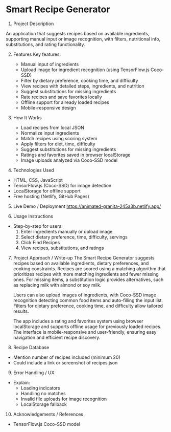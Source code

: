 # Smart Recipe Generator
1. Project Description

An application that suggests recipes based on available ingredients, supporting manual input or image recognition, with filters, nutritional info, substitutions, and rating functionality.

2. Features
 Key features:
    * Manual input of ingredients
    * Upload image for ingredient recognition (using TensorFlow.js Coco-SSD)
    * Filter by dietary preference, cooking time, and difficulty
    * View recipes with detailed steps, ingredients, and nutrition
    * Suggest substitutions for missing ingredients
    * Rate recipes and save favorites locally
    * Offline support for already loaded recipes
    * Mobile-responsive design

3. How It Works
    * Load recipes from local JSON
    * Normalize input ingredients
    * Match recipes using scoring system
    * Apply filters for diet, time, difficulty
    * Suggest substitutions for missing ingredients
    * Ratings and favorites saved in browser localStorage
    * Image uploads analyzed via Coco-SSD model

4. Technologies Used
* HTML, CSS, JavaScript
* TensorFlow.js (Coco-SSD) for image detection
* LocalStorage for offline support
* Free hosting (Netlify, GitHub Pages)

5. Live Demo / Deployment
	https://animated-granita-245a3b.netlify.app/

6. Usage Instructions
* Step-by-step for users:
    1. Enter ingredients manually or upload image
    2. Select dietary preference, time, difficulty, servings
    3. Click Find Recipes
    4. View recipes, substitutions, and ratings

7. Project Approach / Write-up
	The Smart Recipe Generator suggests recipes based on available ingredients, dietary preferences, and cooking constraints. Recipes are scored using a matching algorithm that prioritizes 	 recipes with more matching ingredients and fewer missing ones. For missing items, a substitution logic provides alternatives, such as replacing milk with almond or soy milk.
	 
	Users can also upload images of ingredients, with Coco-SSD image recognition detecting common food items and auto-filling the input list. Filters for dietary preference, cooking time, and 	difficulty allow tailored results.

	The app includes a rating and favorites system using browser localStorage and supports offline usage for previously loaded recipes. The interface is mobile-responsive and user-friendly, 	ensuring easy navigation and efficient recipe discovery.

8. Recipe Database
* Mention number of recipes included (minimum 20)
* Could include a link or screenshot of recipes.json

9. Error Handling / UX
* Explain:
    * Loading indicators
    * Handling no matches
    * Invalid file uploads for image recognition
    * LocalStorage fallback

10. Acknowledgements / References
* TensorFlow.js Coco-SSD model
